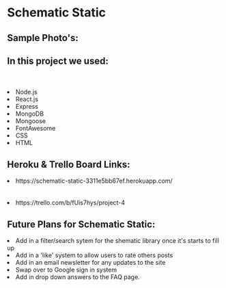 <h1>Schematic Static</h1>


<h2>Sample Photo's:</h2>





<h2>In this project we used:</h2>
<br></br>
<li>Node.js</li>
<li>React.js</li>
<li>Express</li>
<li>MongoDB</li>
<li>Mongoose</li>
<li>FontAwesome</li>
<li>CSS</li>
<li>HTML</li>



<h2>Heroku & Trello Board Links:</h2>
<li>
https://schematic-static-3311e5bb67ef.herokuapp.com/
</li>
<br></br>
<li>
https://trello.com/b/fUis7hys/project-4
</li>



<h2>Future Plans for Schematic Static:</h2>

<li>Add in a filter/search sytem for the shematic library once it's starts to fill up</li>
<li>Add in a 'like' system to allow users to rate others posts</li>
<li>Add in an email newsletter for any updates to the site</li>
<li>Swap over to Google sign in system</li>
<li>Add in drop down answers to the FAQ page.</li>



